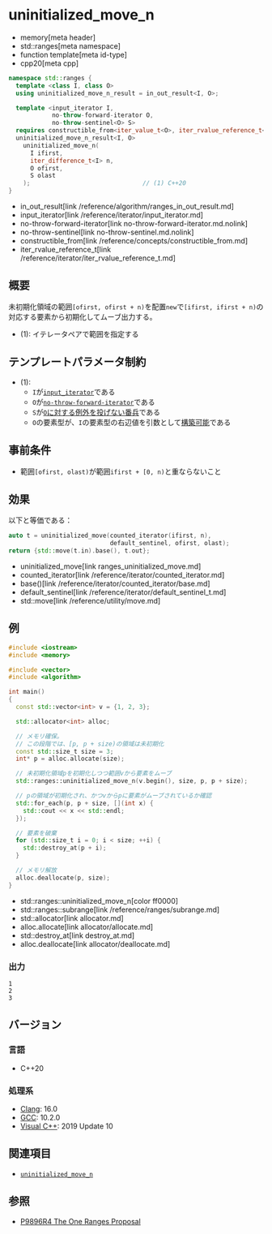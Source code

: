 # uninitialized_move_n
* memory[meta header]
* std::ranges[meta namespace]
* function template[meta id-type]
* cpp20[meta cpp]

```cpp
namespace std::ranges {
  template <class I, class O>
  using uninitialized_move_n_result = in_out_result<I, O>;

  template <input_iterator I,
            no-throw-forward-iterator O,
            no-throw-sentinel<O> S>
  requires constructible_from<iter_value_t<O>, iter_rvalue_reference_t<I>>
  uninitialized_move_n_result<I, O>
    uninitialized_move_n(
      I ifirst,
      iter_difference_t<I> n,
      O ofirst,
      S olast
    );                               // (1) C++20
}
```
* in_out_result[link /reference/algorithm/ranges_in_out_result.md]
* input_iterator[link /reference/iterator/input_iterator.md]
* no-throw-forward-iterator[link no-throw-forward-iterator.md.nolink]
* no-throw-sentinel[link no-throw-sentinel.md.nolink]
* constructible_from[link /reference/concepts/constructible_from.md]
* iter_rvalue_reference_t[link /reference/iterator/iter_rvalue_reference_t.md]

## 概要
未初期化領域の範囲`[ofirst, ofirst + n)`を配置`new`で`[ifirst, ifirst + n)`の対応する要素から初期化してムーブ出力する。

- (1): イテレータペアで範囲を指定する


## テンプレートパラメータ制約
- (1):
    - `I`が[`input_iterator`](/reference/iterator/input_iterator.md)である
    - `O`が[`no-throw-forward-iterator`](no-throw-forward-iterator.md.nolink)である
    - `S`が[`O`に対する例外を投げない番兵](no-throw-sentinel.md.nolink)である
    - `O`の要素型が、`I`の要素型の右辺値を引数として[構築可能](/reference/concepts/constructible_from.md)である


## 事前条件

- 範囲`[ofirst, olast)`が範囲`ifirst + [0, n)`と重ならないこと


## 効果
以下と等価である：

```cpp
auto t = uninitialized_move(counted_iterator(ifirst, n),
                            default_sentinel, ofirst, olast);
return {std::move(t.in).base(), t.out};
```
* uninitialized_move[link ranges_uninitialized_move.md]
* counted_iterator[link /reference/iterator/counted_iterator.md]
* base()[link /reference/iterator/counted_iterator/base.md]
* default_sentinel[link /reference/iterator/default_sentinel_t.md]
* std::move[link /reference/utility/move.md]


## 例
```cpp example
#include <iostream>
#include <memory>

#include <vector>
#include <algorithm>

int main()
{
  const std::vector<int> v = {1, 2, 3};

  std::allocator<int> alloc;

  // メモリ確保。
  // この段階では、[p, p + size)の領域は未初期化
  const std::size_t size = 3;
  int* p = alloc.allocate(size);

  // 未初期化領域pを初期化しつつ範囲vから要素をムーブ
  std::ranges::uninitialized_move_n(v.begin(), size, p, p + size);

  // pの領域が初期化され、かつvからpに要素がムーブされているか確認
  std::for_each(p, p + size, [](int x) {
    std::cout << x << std::endl;
  });

  // 要素を破棄
  for (std::size_t i = 0; i < size; ++i) {
    std::destroy_at(p + i);
  }

  // メモリ解放
  alloc.deallocate(p, size);
}
```
* std::ranges::uninitialized_move_n[color ff0000]
* std::ranges::subrange[link /reference/ranges/subrange.md]
* std::allocator[link allocator.md]
* alloc.allocate[link allocator/allocate.md]
* std::destroy_at[link destroy_at.md]
* alloc.deallocate[link allocator/deallocate.md]

### 出力
```
1
2
3
```


## バージョン
### 言語
- C++20

### 処理系
- [Clang](/implementation.md#clang): 16.0
- [GCC](/implementation.md#gcc): 10.2.0
- [Visual C++](/implementation.md#visual_cpp): 2019 Update 10


## 関連項目
- [`uninitialized_move_n`](uninitialized_move_n.md)

## 参照
- [P9896R4 The One Ranges Proposal](https://www.open-std.org/jtc1/sc22/wg21/docs/papers/2018/p0896r4.pdf)
